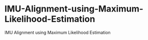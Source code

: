 # IMU-Alignment-using-Maximum-Likelihood-Estimation
IMU Alignment using Maximum Likelihood Estimation
